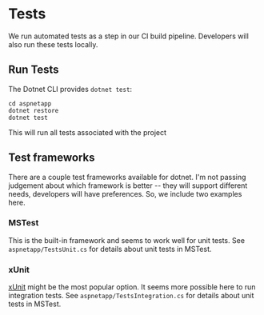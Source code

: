 # Tests

We run automated tests as a step in our CI build pipeline.
Developers will also run these tests locally.


## Run Tests
The Dotnet CLI provides `dotnet test`:

```
cd aspnetapp
dotnet restore
dotnet test
```

This will run all tests associated with the project

## Test frameworks
There are a couple test frameworks available for dotnet.  I'm not passing judgement about which framework is better -- they will support different needs, developers will have preferences. So, we include two examples here.

### MSTest
This is the built-in framework and seems to work well for unit tests.
See `aspnetapp/TestsUnit.cs` for details about unit tests in MSTest.

### xUnit
[xUnit](https://xunit.github.io/) might be the most popular option. It seems more possible here to run integration tests.
See `aspnetapp/TestsIntegration.cs` for details about unit tests in MSTest.
